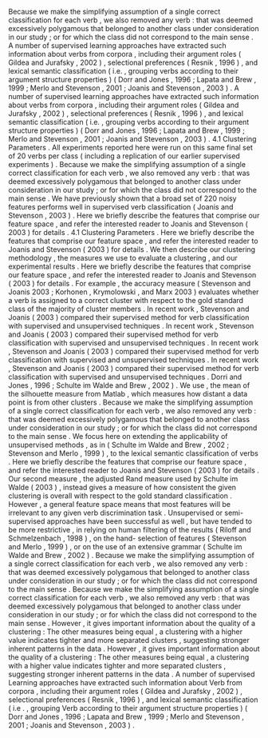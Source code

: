 Because we make the simplifying assumption of a single correct classification for each verb , we also removed any verb : that was deemed excessively polygamous that belonged to another class under consideration in our study ; or for which the class did not correspond to the main sense . 
A number of supervised learning approaches have extracted such information about verbs from corpora , including their argument roles ( Gildea and Jurafsky , 2002 ) , selectional preferences ( Resnik , 1996 ) , and lexical semantic classification ( i.e. , grouping verbs according to their argument structure properties ) ( Dorr and Jones , 1996 ; Lapata and Brew , 1999 ; Merlo and Stevenson , 2001 ; Joanis and Stevenson , 2003 ) . 
A number of supervised learning approaches have extracted such information about verbs from corpora , including their argument roles ( Gildea and Jurafsky , 2002 ) , selectional preferences ( Resnik , 1996 ) , and lexical semantic classification ( i.e. , grouping verbs according to their argument structure properties ) ( Dorr and Jones , 1996 ; Lapata and Brew , 1999 ; Merlo and Stevenson , 2001 ; Joanis and Stevenson , 2003 ) . 
4.1 Clustering Parameters . 
All experiments reported here were run on this same final set of 20 verbs per class ( including a replication of our earlier supervised experiments ) . 
Because we make the simplifying assumption of a single correct classification for each verb , we also removed any verb : that was deemed excessively polygamous that belonged to another class under consideration in our study ; or for which the class did not correspond to the main sense . 
We have previously shown that a broad set of 220 noisy features performs well in supervised verb classification ( Joanis and Stevenson , 2003 ) . 
Here we briefly describe the features that comprise our feature space , and refer the interested reader to Joanis and Stevenson ( 2003 ) for details . 
4.1 Clustering Parameters . 
Here we briefly describe the features that comprise our feature space , and refer the interested reader to Joanis and Stevenson ( 2003 ) for details . 
We then describe our clustering methodology , the measures we use to evaluate a clustering , and our experimental results . 
Here we briefly describe the features that comprise our feature space , and refer the interested reader to Joanis and Stevenson ( 2003 ) for details . 
For example , the accuracy measure ( Stevenson and Joanis 2003 ; Korhonen , Krymolowski , and Marx 2003 ) evaluates whether a verb is assigned to a correct cluster with respect to the gold standard class of the majority of cluster members . 
In recent work , Stevenson and Joanis ( 2003 ) compared their supervised method for verb classification with supervised and unsupervised techniques . 
In recent work , Stevenson and Joanis ( 2003 ) compared their supervised method for verb classification with supervised and unsupervised techniques . 
In recent work , Stevenson and Joanis ( 2003 ) compared their supervised method for verb classification with supervised and unsupervised techniques . 
In recent work , Stevenson and Joanis ( 2003 ) compared their supervised method for verb classification with supervised and unsupervised techniques . 
Dorri and Jones , 1996 ; Schulte im Walde and Brew , 2002 ) . 
We use , the mean of the silhouette measure from Matlab , which measures how distant a data point is from other clusters . 
Because we make the simplifying assumption of a single correct classification for each verb , we also removed any verb : that was deemed excessively polygamous that belonged to another class under consideration in our study ; or for which the class did not correspond to the main sense . 
We focus here on extending the applicability of unsupervised methods , as in ( Schulte im Walde and Brew , 2002 ; Stevenson and Merlo , 1999 ) , to the lexical semantic classification of verbs . 
Here we briefly describe the features that comprise our feature space , and refer the interested reader to Joanis and Stevenson ( 2003 ) for details . 
Our second measure , the adjusted Rand measure used by Schulte im Walde ( 2003 ) , instead gives a measure of how consistent the given clustering is overall with respect to the gold standard classification . 
However , a general feature space means that most features will be irrelevant to any given verb discrimination task . 
Unsupervised or semi-supervised approaches have been successful as well , but have tended to be more restrictive , in relying on human filtering of the results ( Riloff and Schmelzenbach , 1998 ) , on the hand- selection of features ( Stevenson and Merlo , 1999 ) , or on the use of an extensive grammar ( Schulte im Walde and Brew , 2002 ) . 
Because we make the simplifying assumption of a single correct classification for each verb , we also removed any verb : that was deemed excessively polygamous that belonged to another class under consideration in our study ; or for which the class did not correspond to the main sense . 
Because we make the simplifying assumption of a single correct classification for each verb , we also removed any verb : that was deemed excessively polygamous that belonged to another class under consideration in our study ; or for which the class did not correspond to the main sense . 
However , it gives important information about the quality of a clustering : The other measures being equal , a clustering with a higher value indicates tighter and more separated clusters , suggesting stronger inherent patterns in the data . 
However , it gives important information about the quality of a clustering : The other measures being equal , a clustering with a higher value indicates tighter and more separated clusters , suggesting stronger inherent patterns in the data . 
A number of supervised Learning approaches have extracted such information about Verb from corpora , including their argument roles ( Gildea and Jurafsky , 2002 ) , selectional preferences ( Resnik , 1996 ) , and lexical semantic classification ( i.e . , grouping Verb according to their argument structure properties ) ( Dorr and Jones , 1996 ; Lapata and Brew , 1999 ; Merlo and Stevenson , 2001 ; Joanis and Stevenson , 2003 ) . 